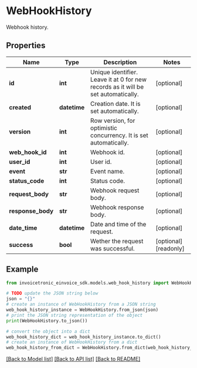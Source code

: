 # WebHookHistory

Webhook history.

## Properties

Name | Type | Description | Notes
------------ | ------------- | ------------- | -------------
**id** | **int** | Unique identifier. Leave it at 0 for new records as it will be set automatically. | [optional] 
**created** | **datetime** | Creation date. It is set automatically. | [optional] 
**version** | **int** | Row version, for optimistic concurrency. It is set automatically. | [optional] 
**web_hook_id** | **int** | Webhook id. | [optional] 
**user_id** | **int** | User id. | [optional] 
**event** | **str** | Event name. | [optional] 
**status_code** | **int** | Status code. | [optional] 
**request_body** | **str** | Webhook request body. | [optional] 
**response_body** | **str** | Webhook response body. | [optional] 
**date_time** | **datetime** | Date and time of the request. | [optional] 
**success** | **bool** | Wether the request was successful. | [optional] [readonly] 

## Example

```python
from invoicetronic_einvoice_sdk.models.web_hook_history import WebHookHistory

# TODO update the JSON string below
json = "{}"
# create an instance of WebHookHistory from a JSON string
web_hook_history_instance = WebHookHistory.from_json(json)
# print the JSON string representation of the object
print(WebHookHistory.to_json())

# convert the object into a dict
web_hook_history_dict = web_hook_history_instance.to_dict()
# create an instance of WebHookHistory from a dict
web_hook_history_from_dict = WebHookHistory.from_dict(web_hook_history_dict)
```
[[Back to Model list]](../README.md#documentation-for-models) [[Back to API list]](../README.md#documentation-for-api-endpoints) [[Back to README]](../README.md)


